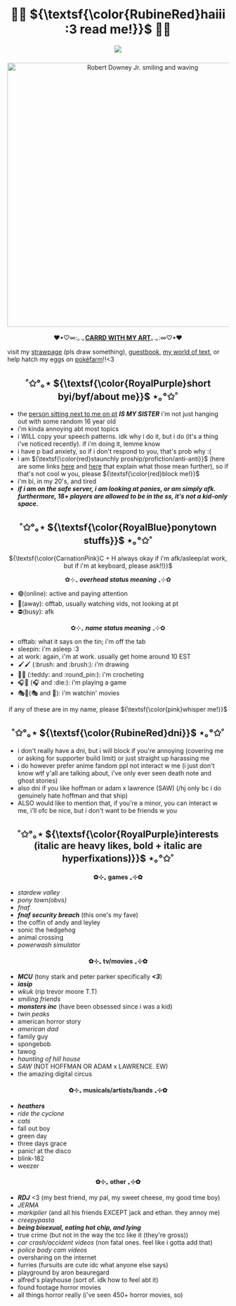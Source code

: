 <h1 align="center"> 🌈🍖 ${\textsf{\color{RubineRed}haiii :3 read me!}}$ 🍖🌈 </h1> 
 
<h5 align="center">
 
![](https://komarev.com/ghpvc/?username=MissSkunkye&color=ff63c1)

</h5>


<p align="center">
<img width="600" src="https://64.media.tumblr.com/272f6b93a030839733ebddcfdef335de/tumblr_mv7chh1gmf1qajc4eo1_500.gif" alt="Robert Downey Jr. smiling and waving">
</p> 

<div align="center">
 
♥•♡∞:｡.｡**[CARRD WITH MY ART](https://missskunkyart.carrd.co)**｡.｡:∞♡•♥
</div>


visit my [strawpage](https://missskunky.straw.page/) (pls draw something), [guestbook](http://users3.smartgb.com/g/g.php?a=s&i=g36-36309-7f), [my world of text](https://ourworldoftext.com/skunkys_world), or help hatch my eggs on [pokéfarm](https://pokefarm.com/user/missskunky)!!<3

<h2 align="center">˚✩°｡⋆ ${\textsf{\color{RoyalPurple}short byi/byf/about me}}$ ⋆｡°✩˚</h2>

- the [person sitting next to me on pt](https://github.com/Michael-Afton1983) ***IS MY SISTER*** i'm not just hanging out with some random 16 year old
- i'm kinda annoying abt most topics
- i WILL copy your speech patterns. idk why i do it, but i do (it's a thing i've noticed recently). if i'm doing it, lemme know
- i have p bad anxiety, so if i don't respond to you, that's prob why :(
- i am ${\textsf{\color{red}staunchly proship/profiction/anti-anti}}$ (here are some links [here](https://rentry.co/shipmeaning) and [here](https://define-proship.carrd.co/) that explain what those mean further), so if that's not cool w you, please ${\textsf{\color{red}block me!}}$
- i'm bi, in my 20's, and tired
- ***if i am on the safe server, i am looking at ponies, or am simply afk. furthermore, 18+ players are allowed to be in the ss, it's not a kid-only space.***
<h2 align="center">˚✩°｡⋆ ${\textsf{\color{RoyalBlue}ponytown stuffs}}$ ⋆｡°✩˚</h2>
<p align="center">${\textsf{\color{CarnationPink}C + H always okay if i'm afk/asleep/at work, but if i'm at keyboard, please ask!!}}$</p>

<div align="center">
 
✿⊹₊ ***overhead status meaning*** ₊⊹✿
</div>

- 🟢(online): active and paying attention
- 🌙(away): offtab, usually watching vids, not looking at pt
- ⛔(busy): afk

<div align="center">
 
✿⊹₊ ***name status meaning*** ₊⊹✿
</div>
 
- offtab: what it says on the tin; i'm off the tab
- sleepin: i'm asleep :3
- at work: again, i'm at work. usually get home around 10 EST
- 🖌️🖌️ (:brush: and :brush:): i'm drawing
- 🧸📍 (:teddy: and :round_pin:): i'm crocheting
- 🎧🎲 (:headphones: and :die:): i'm playing a game
- 🎭👀(:performing_arts: and :eyes:): i'm watchin' movies

<div align="center">
 
if any of these are in my name, please ${\textsf{\color{pink}whisper me!}}$
</div>
<h2 align="center">˚✩°｡⋆ ${\textsf{\color{RubineRed}dni}}$ ⋆｡°✩˚</h2>

- i don't really have a dni, but i will block if you're annoying (covering me or asking for supporter build limit) or just straight up harassing me
- i do however prefer anime fandom ppl not interact w me (i just don't know wtf y'all are talking about, i've only ever seen death note and ghost stories)
- also dni if you like hoffman or adam x lawrence (SAW) (/hj only bc i do genuinely hate hoffman and that ship)
- ALSO would like to mention that, if you're a minor, you can interact w me, i'll ofc be nice, but i don't want to be friends w you
### <h2 align="center">˚✩°｡⋆ ${\textsf{\color{RoyalPurple}interests (italic are heavy likes, bold + italic are hyperfixations)}}$ ⋆｡°✩˚</h2>
#### <h4 align="center"> ✿⊹₊ games ₊⊹✿  </h4>
- *stardew valley*
- *pony town(obvs)*
- *fnaf*
- ***fnaf security breach*** (this one's my fave)
- the coffin of andy and leyley
- sonic the hedgehog
- animal crossing
- *powerwash simulator*
#### <h4 align="center"> ✿⊹₊ tv/movies ₊⊹✿ </h4>
- ***MCU*** (tony stark and peter parker specifically ***<3***)
- ***iasip***
- *wkuk* (rip trevor moore T.T)
- *smiling friends*
- ***monsters inc*** (have been obsessed since i was a kid)
- *twin peaks*
- american horror story
- *american dad*
- family guy
- spongebob
- tawog
- *haunting of hill house*
- *SAW* (NOT HOFFMAN OR ADAM x LAWRENCE. EW)
- the amazing digital circus
#### <h4 align="center"> ✿⊹₊ musicals/artists/bands ₊⊹✿ </h4>
- ***heathers***
- *ride the cyclone*
- *cats*
- fall out boy 
- green day
- three days grace
- panic! at the disco
- blink-182
- weezer
#### <h4 align="center"> ✿⊹₊ other ₊⊹✿ </h4>
- ***RDJ*** <3 (my best friend, my pal, my sweet cheese, my good time boy)
- *JERMA*
- *markiplier* (and all his friends EXCEPT jack and ethan. they annoy me)
- *creepypasta*
- ***being bisexual, eating hot chip, and lying***
- true crime (but not in the way the tcc like it (they're gross))
- *car crash/accident videos* (non fatal ones. feel like i gotta add that)
- *police body cam videos*
- oversharing on the internet
- furries (fursuits are cute idc what anyone else says)
- playground by aron beauregard
- alfred's playhouse (sort of. idk how to feel abt it)
- found footage horror movies
- all things horror really (i've seen 450+ horror movies, so)
